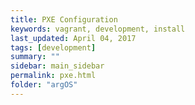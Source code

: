 ```yaml
---
title: PXE Configuration
keywords: vagrant, development, install
last_updated: April 04, 2017
tags: [development]
summary: ""
sidebar: main_sidebar
permalink: pxe.html
folder: "argOS"
---
```

